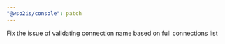 ```yaml
---
"@wso2is/console": patch
---
```


Fix the issue of validating connection name based on full connections list
